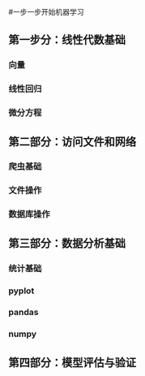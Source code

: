 #一步一步开始机器学习

## 第一步分：线性代数基础
### 向量

### 线性回归

### 微分方程

## 第二部分：访问文件和网络

### 爬虫基础

### 文件操作

### 数据库操作


## 第三部分：数据分析基础

### 统计基础

### pyplot

### pandas

### numpy


## 第四部分：模型评估与验证
